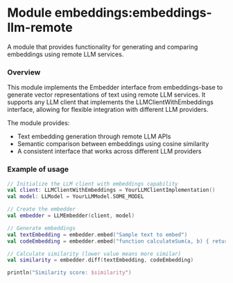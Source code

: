 # Module embeddings:embeddings-llm-remote

A module that provides functionality for generating and comparing embeddings using remote LLM services.

### Overview

This module implements the Embedder interface from embeddings-base to generate vector representations of text using remote LLM services. It supports any LLM client that implements the LLMClientWithEmbeddings interface, allowing for flexible integration with different LLM providers.

The module provides:
- Text embedding generation through remote LLM APIs
- Semantic comparison between embeddings using cosine similarity
- A consistent interface that works across different LLM providers

### Example of usage

```kotlin
// Initialize the LLM client with embeddings capability
val client: LLMClientWithEmbeddings = YourLLMClientImplementation()
val model: LLModel = YourLLMModel.SOME_MODEL

// Create the embedder
val embedder = LLMEmbedder(client, model)

// Generate embeddings
val textEmbedding = embedder.embed("Sample text to embed")
val codeEmbedding = embedder.embed("function calculateSum(a, b) { return a + b; }")

// Calculate similarity (lower value means more similar)
val similarity = embedder.diff(textEmbedding, codeEmbedding)

println("Similarity score: $similarity")
```
